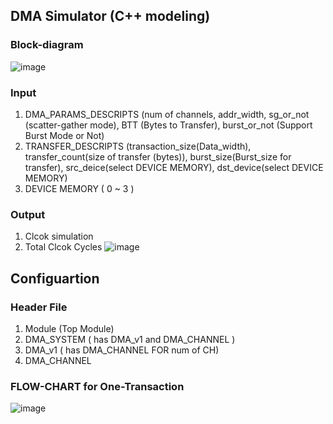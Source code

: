 ## DMA Simulator (C++ modeling)
### Block-diagram

![image](https://github.com/user-attachments/assets/ef98bb37-2060-4deb-b425-e5982e8794cc)



### Input  
1. DMA_PARAMS_DESCRIPTS (num of channels, addr_width, sg_or_not (scatter-gather mode), BTT (Bytes to Transfer), burst_or_not (Support Burst Mode or Not)
2. TRANSFER_DESCRIPTS (transaction_size(Data_width), transfer_count(size of transfer (bytes)), burst_size(Burst_size for transfer), src_deice(select DEVICE MEMORY), dst_device(select DEVICE MEMORY) 
3. DEVICE MEMORY ( 0 ~ 3 )


### Output
1.  Clcok simulation
2.  Total Clcok Cycles
![image](https://github.com/user-attachments/assets/71a5a0e9-c7c2-4f49-8947-976c0dfbf8ed)




## Configuartion
### Header File
1. Module (Top Module)
2. DMA_SYSTEM ( has DMA_v1 and DMA_CHANNEL )
3. DMA_v1 ( has DMA_CHANNEL FOR num of CH)
4. DMA_CHANNEL

### FLOW-CHART for One-Transaction
![image](https://github.com/user-attachments/assets/d42740c3-44f9-441f-8af3-623498ac2abe)

